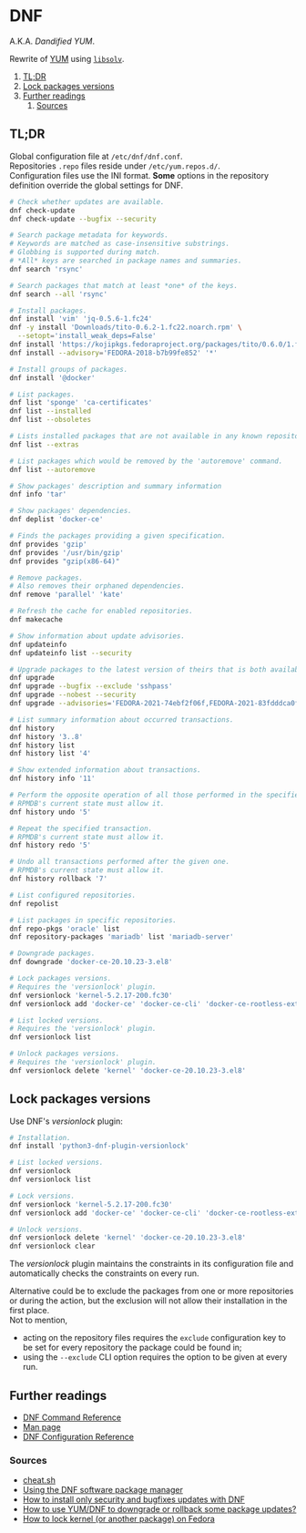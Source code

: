 # DNF

A.K.A. _Dandified YUM_.

Rewrite of [YUM] using [`libsolv`][libsolv].

1. [TL;DR](#tldr)
1. [Lock packages versions](#lock-packages-versions)
1. [Further readings](#further-readings)
   1. [Sources](#sources)

## TL;DR

Global configuration file at `/etc/dnf/dnf.conf`.<br/>
Repositories `.repo` files reside under `/etc/yum.repos.d/`.<br/>
Configuration files use the INI format. **Some** options in the repository definition override the global settings for
DNF.

```sh
# Check whether updates are available.
dnf check-update
dnf check-update --bugfix --security

# Search package metadata for keywords.
# Keywords are matched as case-insensitive substrings.
# Globbing is supported during match.
# *All* keys are searched in package names and summaries.
dnf search 'rsync'

# Search packages that match at least *one* of the keys.
dnf search --all 'rsync'

# Install packages.
dnf install 'vim' 'jq-0.5.6-1.fc24'
dnf -y install 'Downloads/tito-0.6.2-1.fc22.noarch.rpm' \
  --setopt='install_weak_deps=False'
dnf install 'https://kojipkgs.fedoraproject.org/packages/tito/0.6.0/1.fc22/noarch/tito-0.6.0-1.fc22.noarch.rpm'
dnf install --advisory='FEDORA-2018-b7b99fe852' '*'

# Install groups of packages.
dnf install '@docker'

# List packages.
dnf list 'sponge' 'ca-certificates'
dnf list --installed
dnf list --obsoletes

# Lists installed packages that are not available in any known repository.
dnf list --extras

# List packages which would be removed by the 'autoremove' command.
dnf list --autoremove

# Show packages' description and summary information
dnf info 'tar'

# Show packages' dependencies.
dnf deplist 'docker-ce'

# Finds the packages providing a given specification.
dnf provides 'gzip'
dnf provides '/usr/bin/gzip'
dnf provides "gzip(x86-64)"

# Remove packages.
# Also removes their orphaned dependencies.
dnf remove 'parallel' 'kate'

# Refresh the cache for enabled repositories.
dnf makecache

# Show information about update advisories.
dnf updateinfo
dnf updateinfo list --security

# Upgrade packages to the latest version of theirs that is both available and resolvable.
dnf upgrade
dnf upgrade --bugfix --exclude 'sshpass'
dnf upgrade --nobest --security
dnf upgrade --advisories='FEDORA-2021-74ebf2f06f,FEDORA-2021-83fdddca0f'

# List summary information about occurred transactions.
dnf history
dnf history '3..8'
dnf history list
dnf history list '4'

# Show extended information about transactions.
dnf history info '11'

# Perform the opposite operation of all those performed in the specified one.
# RPMDB's current state must allow it.
dnf history undo '5'

# Repeat the specified transaction.
# RPMDB's current state must allow it.
dnf history redo '5'

# Undo all transactions performed after the given one.
# RPMDB's current state must allow it.
dnf history rollback '7'

# List configured repositories.
dnf repolist

# List packages in specific repositories.
dnf repo-pkgs 'oracle' list
dnf repository-packages 'mariadb' list 'mariadb-server'

# Downgrade packages.
dnf downgrade 'docker-ce-20.10.23-3.el8'

# Lock packages versions.
# Requires the 'versionlock' plugin.
dnf versionlock 'kernel-5.2.17-200.fc30'
dnf versionlock add 'docker-ce' 'docker-ce-cli' 'docker-ce-rootless-extras'

# List locked versions.
# Requires the 'versionlock' plugin.
dnf versionlock list

# Unlock packages versions.
# Requires the 'versionlock' plugin.
dnf versionlock delete 'kernel' 'docker-ce-20.10.23-3.el8'
```

## Lock packages versions

Use DNF's _versionlock_ plugin:

```sh
# Installation.
dnf install 'python3-dnf-plugin-versionlock'
```

```sh
# List locked versions.
dnf versionlock
dnf versionlock list

# Lock versions.
dnf versionlock 'kernel-5.2.17-200.fc30'
dnf versionlock add 'docker-ce' 'docker-ce-cli' 'docker-ce-rootless-extras'

# Unlock versions.
dnf versionlock delete 'kernel' 'docker-ce-20.10.23-3.el8'
dnf versionlock clear
```

The _versionlock_ plugin maintains the constraints in its configuration file and automatically checks the constraints on every run.

Alternative could be to exclude the packages from one or more repositories or during the action, but the exclusion will not allow their installation in the first place.<br/>
Not to mention,

- acting on the repository files requires the `exclude` configuration key to be set for every repository the package could be found in;
- using the `--exclude` CLI option requires the option to be given at every run.

## Further readings

- [DNF Command Reference]
- [Man page]
- [DNF Configuration Reference]

### Sources

- [cheat.sh]
- [Using the DNF software package manager]
- [How to install only security and bugfixes updates with DNF]
- [How to use YUM/DNF to downgrade or rollback some package updates?]
- [How to lock kernel (or another package) on Fedora]

<!--
  Reference
  ═╬═Time══
  -->

<!-- Knowledge base -->
[yum]: yum.md

<!-- Upstream -->
[dnf command reference]: https://dnf.readthedocs.io/en/latest/command_ref.html
[dnf configuration reference]: https://dnf.readthedocs.io/en/latest/conf_ref.html
[using the dnf software package manager]: https://docs.fedoraproject.org/en-US/quick-docs/dnf/

<!-- Others -->
[cheat.sh]: https://cheat.sh/dnf
[how to install only security and bugfixes updates with dnf]: https://fedoramagazine.org/how-to-install-only-security-and-bugfixes-updates-with-dnf/
[how to lock kernel (or another package) on fedora]: https://robbinespu.gitlab.io/posts/locking-package-fedora/
[how to use yum/dnf to downgrade or rollback some package updates?]: https://access.redhat.com/solutions/29617
[libsolv]: https://github.com/openSUSE/libsolv
[man page]: https://man7.org/linux/man-pages/man8/dnf.8.html
